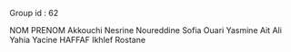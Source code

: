 Group id : 62

NOM             PRENOM
Akkouchi        Nesrine
Noureddine      Sofia
Ouari           Yasmine
Ait Ali Yahia   Yacine
HAFFAF  Ikhlef  Rostane
